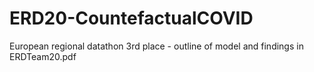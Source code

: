 # ERD20-CountefactualCOVID
European regional datathon 3rd place - outline of model and findings in ERDTeam20.pdf

